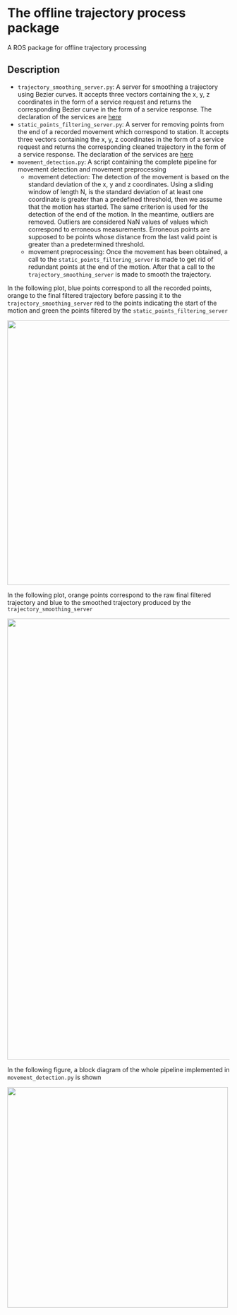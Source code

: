 # The offline trajectory process package

A ROS package for offline trajectory processing

## Description
* `trajectory_smoothing_server.py`: A server for smoothing a trajectory using Bezier curves. It accepts three vectors containing the x, y, z coordinates in the form of a
service request and returns the corresponding Bezier curve in the form of a service response. The declaration of the services are [here]()
* `static_points_filtering_server.py`: A server for removing points from the end of a recorded movement which correspond to station. It accepts three vectors containing the x, y, z coordinates in the form of a
service request and returns the corresponding cleaned trajectory in the form of a service response. The declaration of the services are [here]()
* `movement_detection.py`: A script containing the complete pipeline for movement detection and movement preprocessing
  * movement detection: The detection of the movement is based on the standard deviation of the x, y and z coordinates. Using a sliding window of length N, is the
  standard deviation of at least one coordinate is greater than a predefined threshold, then we assume that the motion has started. The same criterion is used for
  the detection of the end of the motion. In the meantime, outliers are removed. Outliers are considered NaN values of values which correspond to erroneous measurements.
  Erroneous points are supposed to be points whose distance from the last valid point is greater than a predetermined threshold.
  * movement preprocessing: Once the movement has been obtained, a call to the `static_points_filtering_server` is made to get rid of redundant points at the end of the
  motion. After that a call to the `trajectory_smoothing_server` is made to smooth the trajectory.

In the following plot, blue points correspond to all the recorded points, orange to the final filtered trajectory before passing it to the `trajectory_smoothing_server`
red to the points indicating the start of the motion and green the points filtered by the `static_points_filtering_server`

<img src="https://github.com/ThanasisTs/trajectory_process_utils/blob/master/md_z_n.png" width="1000" height="600">

In the following plot, orange points correspond to the raw final filtered trajectory and blue to the smoothed trajectory produced by the `trajectory_smoothing_server`

<img src="https://github.com/ThanasisTs/trajectory_process_utils/blob/master/raw_smooth.png" width="1000">

In the following figure, a block diagram of the whole pipeline implemented in `movement_detection.py` is shown

<img src="https://github.com/ThanasisTs/trajectory_process_utils/blob/master/block_diagram.png" width="500">
